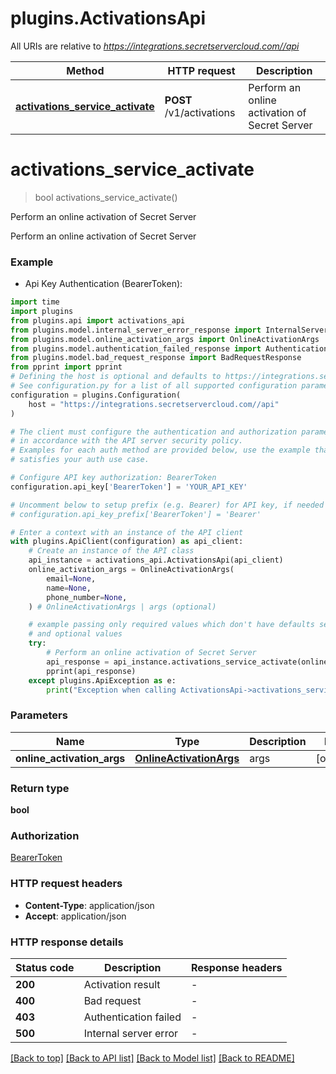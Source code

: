 # plugins.ActivationsApi

All URIs are relative to *https://integrations.secretservercloud.com//api*

Method | HTTP request | Description
------------- | ------------- | -------------
[**activations_service_activate**](ActivationsApi.md#activations_service_activate) | **POST** /v1/activations | Perform an online activation of Secret Server


# **activations_service_activate**
> bool activations_service_activate()

Perform an online activation of Secret Server

Perform an online activation of Secret Server

### Example

* Api Key Authentication (BearerToken):

```python
import time
import plugins
from plugins.api import activations_api
from plugins.model.internal_server_error_response import InternalServerErrorResponse
from plugins.model.online_activation_args import OnlineActivationArgs
from plugins.model.authentication_failed_response import AuthenticationFailedResponse
from plugins.model.bad_request_response import BadRequestResponse
from pprint import pprint
# Defining the host is optional and defaults to https://integrations.secretservercloud.com//api
# See configuration.py for a list of all supported configuration parameters.
configuration = plugins.Configuration(
    host = "https://integrations.secretservercloud.com//api"
)

# The client must configure the authentication and authorization parameters
# in accordance with the API server security policy.
# Examples for each auth method are provided below, use the example that
# satisfies your auth use case.

# Configure API key authorization: BearerToken
configuration.api_key['BearerToken'] = 'YOUR_API_KEY'

# Uncomment below to setup prefix (e.g. Bearer) for API key, if needed
# configuration.api_key_prefix['BearerToken'] = 'Bearer'

# Enter a context with an instance of the API client
with plugins.ApiClient(configuration) as api_client:
    # Create an instance of the API class
    api_instance = activations_api.ActivationsApi(api_client)
    online_activation_args = OnlineActivationArgs(
        email=None,
        name=None,
        phone_number=None,
    ) # OnlineActivationArgs | args (optional)

    # example passing only required values which don't have defaults set
    # and optional values
    try:
        # Perform an online activation of Secret Server
        api_response = api_instance.activations_service_activate(online_activation_args=online_activation_args)
        pprint(api_response)
    except plugins.ApiException as e:
        print("Exception when calling ActivationsApi->activations_service_activate: %s\n" % e)
```


### Parameters

Name | Type | Description  | Notes
------------- | ------------- | ------------- | -------------
 **online_activation_args** | [**OnlineActivationArgs**](OnlineActivationArgs.md)| args | [optional]

### Return type

**bool**

### Authorization

[BearerToken](../README.md#BearerToken)

### HTTP request headers

 - **Content-Type**: application/json
 - **Accept**: application/json


### HTTP response details

| Status code | Description | Response headers |
|-------------|-------------|------------------|
**200** | Activation result |  -  |
**400** | Bad request |  -  |
**403** | Authentication failed |  -  |
**500** | Internal server error |  -  |

[[Back to top]](#) [[Back to API list]](../README.md#documentation-for-api-endpoints) [[Back to Model list]](../README.md#documentation-for-models) [[Back to README]](../README.md)

